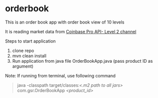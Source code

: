 # orderbook

This is an order book app with order book view of 10 levels

It is reading market data from [Coinbase Pro API- Level 2 channel](https://docs.cloud.coinbase.com/exchange/docs/channels#the-level2-channel)

Steps to start application

1. clone repo
2. mvn clean install
3. Run application from java file OrderBookApp.java (pass product ID as argument)

Note: If running from terminal, use following command
> java -classpath target/classes:<i><.m2 path to all jars></i> com.gsr.OrderBookApp <i><product_id></i>

